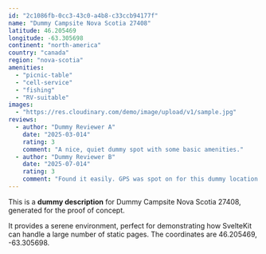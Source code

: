 ```yaml
---
id: "2c1086fb-0cc3-43c0-a4b8-c33ccb94177f"
name: "Dummy Campsite Nova Scotia 27408"
latitude: 46.205469
longitude: -63.305698
continent: "north-america"
country: "canada"
region: "nova-scotia"
amenities:
  - "picnic-table"
  - "cell-service"
  - "fishing"
  - "RV-suitable"
images:
  - "https://res.cloudinary.com/demo/image/upload/v1/sample.jpg"
reviews:
  - author: "Dummy Reviewer A"
    date: "2025-03-014"
    rating: 3
    comment: "A nice, quiet dummy spot with some basic amenities."
  - author: "Dummy Reviewer B"
    date: "2025-07-014"
    rating: 3
    comment: "Found it easily. GPS was spot on for this dummy location."
---
```


This is a **dummy description** for Dummy Campsite Nova Scotia 27408, generated for the proof of concept.

It provides a serene environment, perfect for demonstrating how SvelteKit can handle a large number of static pages. The coordinates are 46.205469, -63.305698.
